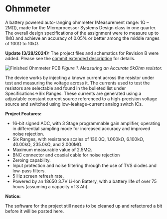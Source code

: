 # Ohmmeter
A battery powered auto-ranging ohmmeter (Measurement range: 1Ω – 2MΩ), made for the Microprocessor Systems Design class in one quarter. The overall design specifications of the assignment were to measure up to 1MΩ and achieve an accuracy of 0.05% or better among the middle ranges of 100Ω to 10kΩ.

**Update (3/28/2024):**
 The project files and schematics for Revision B were added. Please see the [commit extended description](https://github.com/ThomasCrisafulli/Ohmmeter/commit/056860dc55eb1752448fc8f3667a36f3e23dcd25) for details.

![Finished Ohmmeter PCB](https://user-images.githubusercontent.com/122324428/211429192-8cd7d599-cb19-4cc0-996d-7d6baa555dbd.png)
*Figure 1. Measuring an Accurate 5kOhm resistor.*

The device works by injecting a known current across the resistor under test and measuring the voltage across it. The currents used to test the resistors are selectable and found in the bulleted list under Specifications→Six Ranges. These currents are generated using a adjustable constant current source referenced to a high-precision voltage source and switched using low-leakage-current analog switch ICs.

**Project Features:**
* 16-bit signed ADC, with 3 Stage programmable gain amplifier, operating in differential sampling mode for increased accuracy and improved noise rejection.
* Six Ranges, with resistance scales of 130.0Ω, 1.000kΩ, 6.100kΩ, 40.00kΩ, 235.0kΩ, and 2.000MΩ.
* Maximum measurable value of 2.5MΩ.
* BNC connector and coaxial cable for noise rejection
* Zeroing capability.
* Input protection and noise filtering through the use of TVS diodes and low-pass filters.
* 5 Hz screen refresh rate.
* Powered by an 18650 3.7V Li-Ion Battery, with a battery life of over 75 hours (assuming a capacity of 3 Ah).

**Notice:**

The software for the project still needs to be cleaned up and refactored a bit before it will be posted here.


